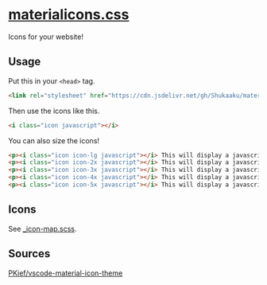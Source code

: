 # [materialicons.css](https://discord.gg/zGvtAnGhdP)
Icons for your website!

## Usage
Put this in your `<head>` tag.
```html
<link rel="stylesheet" href="https://cdn.jsdelivr.net/gh/Shukaaku/materialicons.css/css/materialicons.css" type="text/css" />
```

Then use the icons like this.
```html
<i class="icon javascript"></i>
```

You can also size the icons!
```html
<p><i class="icon icon-lg javascript"></i> This will display a javascript icon in 33% larger size</p>
<p><i class="icon icon-2x javascript"></i> This will display a javascript icon in 2x size</p>
<p><i class="icon icon-3x javascript"></i> This will display a javascript icon in 3x size</p>
<p><i class="icon icon-4x javascript"></i> This will display a javascript icon in 4x size</p>
<p><i class="icon icon-5x javascript"></i> This will display a javascript icon in 5x size</p>
```

## Icons
See [_icon-map.scss](https://github.com/Shukaaku/materialicons.css/blob/main/scss/assets/_icon-map.scss).

## Sources
[PKief/vscode-material-icon-theme](https://github.com/PKief/vscode-material-icon-theme)
